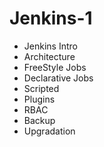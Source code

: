 # Jenkins-1
- Jenkins Intro
- Architecture
- FreeStyle Jobs
- Declarative Jobs
- Scripted
- Plugins
- RBAC
- Backup
- Upgradation